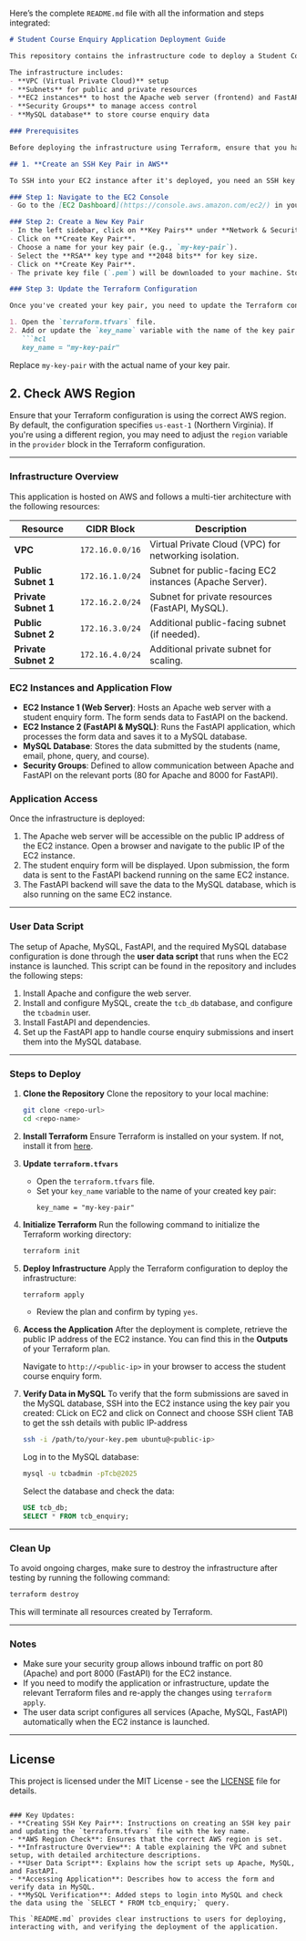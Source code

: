 Here’s the complete `README.md` file with all the information and steps integrated:

```markdown
# Student Course Enquiry Application Deployment Guide

This repository contains the infrastructure code to deploy a Student Course Enquiry web application on AWS using Terraform. The application consists of an Apache web server, a MySQL database, and a FastAPI backend to handle course enquiry submissions.

The infrastructure includes:
- **VPC (Virtual Private Cloud)** setup
- **Subnets** for public and private resources
- **EC2 instances** to host the Apache web server (frontend) and FastAPI application (backend)
- **Security Groups** to manage access control
- **MySQL database** to store course enquiry data

### Prerequisites

Before deploying the infrastructure using Terraform, ensure that you have completed the following steps:

## 1. **Create an SSH Key Pair in AWS**

To SSH into your EC2 instance after it's deployed, you need an SSH key pair in your AWS account. Follow these steps to create a key pair:

### Step 1: Navigate to the EC2 Console
- Go to the [EC2 Dashboard](https://console.aws.amazon.com/ec2/) in your AWS account.

### Step 2: Create a New Key Pair
- In the left sidebar, click on **Key Pairs** under **Network & Security**.
- Click on **Create Key Pair**.
- Choose a name for your key pair (e.g., `my-key-pair`).
- Select the **RSA** key type and **2048 bits** for key size.
- Click on **Create Key Pair**.
- The private key file (`.pem`) will be downloaded to your machine. Store this file securely, as it is required to SSH into the EC2 instance.

### Step 3: Update the Terraform Configuration

Once you've created your key pair, you need to update the Terraform configuration to use this key pair for the EC2 instance:

1. Open the `terraform.tfvars` file.
2. Add or update the `key_name` variable with the name of the key pair you just created. For example:
   ```hcl
   key_name = "my-key-pair"
   ```
   Replace `my-key-pair` with the actual name of your key pair.

## 2. **Check AWS Region**

Ensure that your Terraform configuration is using the correct AWS region. By default, the configuration specifies `us-east-1` (Northern Virginia). If you're using a different region, you may need to adjust the `region` variable in the `provider` block in the Terraform configuration.

---

### Infrastructure Overview

This application is hosted on AWS and follows a multi-tier architecture with the following resources:

| **Resource**       | **CIDR Block**          | **Description**                                      |
|--------------------|-------------------------|------------------------------------------------------|
| **VPC**            | `172.16.0.0/16`         | Virtual Private Cloud (VPC) for networking isolation. |
| **Public Subnet 1**| `172.16.1.0/24`         | Subnet for public-facing EC2 instances (Apache Server). |
| **Private Subnet 1**| `172.16.2.0/24`        | Subnet for private resources (FastAPI, MySQL).       |
| **Public Subnet 2**| `172.16.3.0/24`         | Additional public-facing subnet (if needed).         |
| **Private Subnet 2**| `172.16.4.0/24`        | Additional private subnet for scaling.               |

### EC2 Instances and Application Flow

- **EC2 Instance 1 (Web Server)**: Hosts an Apache web server with a student enquiry form. The form sends data to FastAPI on the backend.
- **EC2 Instance 2 (FastAPI & MySQL)**: Runs the FastAPI application, which processes the form data and saves it to a MySQL database.
- **MySQL Database**: Stores the data submitted by the students (name, email, phone, query, and course).
- **Security Groups**: Defined to allow communication between Apache and FastAPI on the relevant ports (80 for Apache and 8000 for FastAPI).

### Application Access

Once the infrastructure is deployed:

1. The Apache web server will be accessible on the public IP address of the EC2 instance. Open a browser and navigate to the public IP of the EC2 instance.
2. The student enquiry form will be displayed. Upon submission, the form data is sent to the FastAPI backend running on the same EC2 instance.
3. The FastAPI backend will save the data to the MySQL database, which is also running on the same EC2 instance.

---

### User Data Script

The setup of Apache, MySQL, FastAPI, and the required MySQL database configuration is done through the **user data script** that runs when the EC2 instance is launched. This script can be found in the repository and includes the following steps:
1. Install Apache and configure the web server.
2. Install and configure MySQL, create the `tcb_db` database, and configure the `tcbadmin` user.
3. Install FastAPI and dependencies.
4. Set up the FastAPI app to handle course enquiry submissions and insert them into the MySQL database.

---

### Steps to Deploy

1. **Clone the Repository**
   Clone the repository to your local machine:
   ```bash
   git clone <repo-url>
   cd <repo-name>
   ```

2. **Install Terraform**
   Ensure Terraform is installed on your system. If not, install it from [here](https://www.terraform.io/downloads.html).

3. **Update `terraform.tfvars`**
   - Open the `terraform.tfvars` file.
   - Set your `key_name` variable to the name of your created key pair:
     ```hcl
     key_name = "my-key-pair"
     ```

4. **Initialize Terraform**
   Run the following command to initialize the Terraform working directory:
   ```bash
   terraform init
   ```

5. **Deploy Infrastructure**
   Apply the Terraform configuration to deploy the infrastructure:
   ```bash
   terraform apply
   ```
   - Review the plan and confirm by typing `yes`.

6. **Access the Application**
   After the deployment is complete, retrieve the public IP address of the EC2 instance. You can find this in the **Outputs** of your Terraform plan.

   Navigate to `http://<public-ip>` in your browser to access the student course enquiry form.

7. **Verify Data in MySQL**
   To verify that the form submissions are saved in the MySQL database, SSH into the EC2 instance using the key pair you created:
   CLick on EC2 and click on Connect and choose SSH client TAB to get the ssh details with public IP-address

   ```bash
   ssh -i /path/to/your-key.pem ubuntu@<public-ip>
   ```

   Log in to the MySQL database:
   ```bash
   mysql -u tcbadmin -pTcb@2025
   ```

   Select the database and check the data:
   ```sql
   USE tcb_db;
   SELECT * FROM tcb_enquiry;
   ```

---

### Clean Up

To avoid ongoing charges, make sure to destroy the infrastructure after testing by running the following command:
```bash
terraform destroy
```

This will terminate all resources created by Terraform.

---

### Notes

- Make sure your security group allows inbound traffic on port 80 (Apache) and port 8000 (FastAPI) for the EC2 instance.
- If you need to modify the application or infrastructure, update the relevant Terraform files and re-apply the changes using `terraform apply`.
- The user data script configures all services (Apache, MySQL, FastAPI) automatically when the EC2 instance is launched.

---

## License

This project is licensed under the MIT License - see the [LICENSE](LICENSE) file for details.
```

### Key Updates:
- **Creating SSH Key Pair**: Instructions on creating an SSH key pair and updating the `terraform.tfvars` file with the key name.
- **AWS Region Check**: Ensures that the correct AWS region is set.
- **Infrastructure Overview**: A table explaining the VPC and subnet setup, with detailed architecture descriptions.
- **User Data Script**: Explains how the script sets up Apache, MySQL, and FastAPI.
- **Accessing Application**: Describes how to access the form and verify data in MySQL.
- **MySQL Verification**: Added steps to login into MySQL and check the data using the `SELECT * FROM tcb_enquiry;` query.

This `README.md` provides clear instructions to users for deploying, interacting with, and verifying the deployment of the application.
